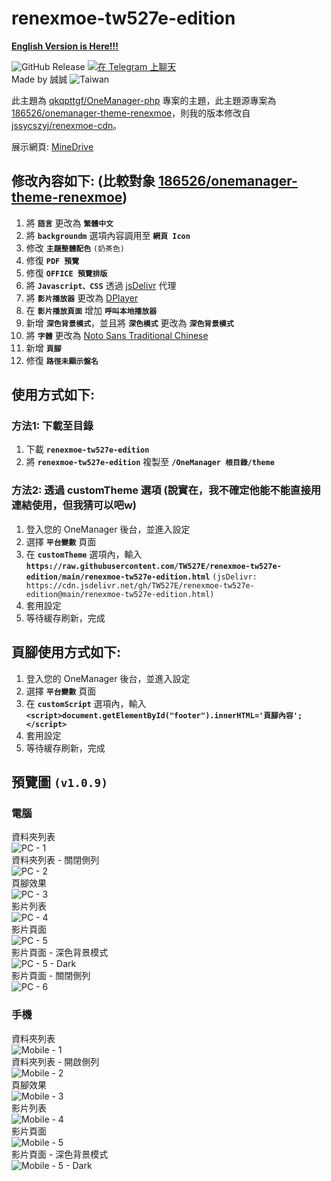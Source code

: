 # renexmoe-tw527e-edition

[**English Version is Here!!!**](README-English.md)

![GitHub Release](https://img.shields.io/github/release/TW527E/renexmoe-tw527e-edition/all.svg?style=flat)
<a href="https://t.me/Cheng_Group">
  <img src="https://img.shields.io/badge/-%E5%9C%A8%20Telegram%20%E4%B8%8A%E8%81%8A%E5%A4%A9-blue" alt="在 Telegram 上聊天">
</a><br>
Made by 誠誠 <img src="https://img.shields.io/badge/-Taiwan-ff1f4b" alt="Taiwan">

此主題為 [qkqpttgf/OneManager-php](https://github.com/qkqpttgf/OneManager-php) 專案的主題，此主題源專案為 [186526/onemanager-theme-renexmoe](https://github.com/186526/onemanager-theme-renexmoe)，則我的版本修改自 [jssycszyj/renexmoe-cdn](https://github.com/jssycszyj/renexmoe-cdn)。

展示網頁: [MineDrive](https://d.tw527e.eu.org)

## 修改內容如下: (比較對象 [186526/onemanager-theme-renexmoe](https://github.com/186526/onemanager-theme-renexmoe))

1. 將 **`語言`** 更改為 **`繁體中文`**
2. 將 **`backgroundm`** 選項內容調用至 **`網頁 Icon`**
3. 修改 **`主題整體配色`** `(奶茶色)`
4. 修復 **`PDF 預覽`**
5. 修復 **`OFFICE 預覽排版`**
6. 將 **`Javascript、CSS`** 透過 [jsDelivr](https://www.jsdelivr.com) 代理
7. 將 **`影片播放器`** 更改為 [DPlayer](https://dplayer.js.org)
8. 在 **`影片播放頁面`** 增加 **`呼叫本地播放器`**
9. 新增 **`深色背景模式`**，並且將 **`深色模式`** 更改為 **`深色背景模式`**
10. 將 **`字體`** 更改為 [Noto Sans Traditional Chinese](https://fonts.google.com/noto/specimen/Noto+Sans+TC)
11. 新增 **`頁腳`**
12. 修復 **`路徑未顯示盤名`**

## 使用方式如下:

### 方法1: 下載至目錄

1. 下載 **`renexmoe-tw527e-edition`**
2. 將 **`renexmoe-tw527e-edition`** 複製至 **`/OneManager 根目錄/theme`**

### 方法2: 透過 customTheme 選項 (說實在，我不確定他能不能直接用連結使用，但我猜可以吧w)

1. 登入您的 OneManager 後台，並進入設定
2. 選擇 **`平台變數`** 頁面
3. 在 **`customTheme`** 選項內，輸入 **`https://raw.githubusercontent.com/TW527E/renexmoe-tw527e-edition/main/renexmoe-tw527e-edition.html`** `(jsDelivr: https://cdn.jsdelivr.net/gh/TW527E/renexmoe-tw527e-edition@main/renexmoe-tw527e-edition.html)`
4. 套用設定
5. 等待緩存刷新，完成

## 頁腳使用方式如下:

1. 登入您的 OneManager 後台，並進入設定
2. 選擇 **`平台變數`** 頁面
3. 在 **`customScript`** 選項內，輸入 **`<script>document.getElementById("footer").innerHTML='頁腳內容';</script>`**
4. 套用設定
5. 等待緩存刷新，完成

## 預覽圖 `(v1.0.9)`

### 電腦

資料夾列表 <br>
<img src="PC - 1.png" alt="PC - 1"> <br>
資料夾列表 - 關閉側列 <br>
<img src="PC - 2.png" alt="PC - 2"> <br>
頁腳效果 <br>
<img src="PC - 3.png" alt="PC - 3"> <br>
影片列表 <br>
<img src="PC - 4.png" alt="PC - 4"> <br>
影片頁面 <br>
<img src="PC - 5.png" alt="PC - 5"> <br>
影片頁面 - 深色背景模式 <br>
<img src="PC - 5 - Dark.png" alt="PC - 5 - Dark"> <br>
影片頁面 - 關閉側列 <br>
<img src="PC - 6.png" alt="PC - 6"> <br>

### 手機

資料夾列表 <br>
<img src="Mobile - 1.png" alt="Mobile - 1"> <br>
資料夾列表 - 開啟側列 <br>
<img src="Mobile - 2.png" alt="Mobile - 2"> <br>
頁腳效果 <br>
<img src="Mobile - 3.png" alt="Mobile - 3"> <br>
影片列表 <br>
<img src="Mobile - 4.png" alt="Mobile - 4"> <br>
影片頁面 <br>
<img src="Mobile - 5.png" alt="Mobile - 5"> <br>
影片頁面 - 深色背景模式 <br>
<img src="Mobile - 5 - Dark.png" alt="Mobile - 5 - Dark">
